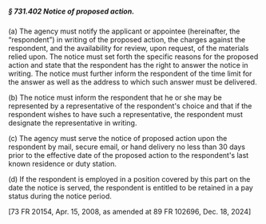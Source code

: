 ##### § 731.402 Notice of proposed action. #####

(a) The agency must notify the applicant or appointee (hereinafter, the “respondent”) in writing of the proposed action, the charges against the respondent, and the availability for review, upon request, of the materials relied upon. The notice must set forth the specific reasons for the proposed action and state that the respondent has the right to answer the notice in writing. The notice must further inform the respondent of the time limit for the answer as well as the address to which such answer must be delivered.

(b) The notice must inform the respondent that he or she may be represented by a representative of the respondent's choice and that if the respondent wishes to have such a representative, the respondent must designate the representative in writing.

(c) The agency must serve the notice of proposed action upon the respondent by mail, secure email, or hand delivery no less than 30 days prior to the effective date of the proposed action to the respondent's last known residence or duty station.

(d) If the respondent is employed in a position covered by this part on the date the notice is served, the respondent is entitled to be retained in a pay status during the notice period.

[73 FR 20154, Apr. 15, 2008, as amended at 89 FR 102696, Dec. 18, 2024]